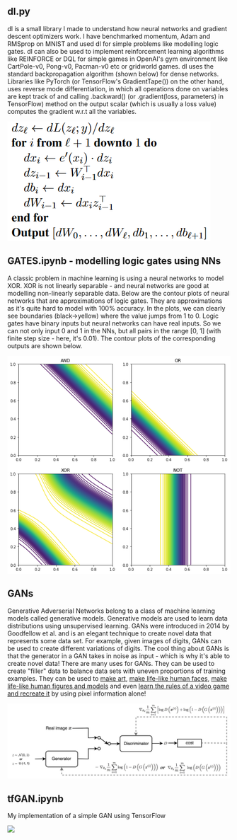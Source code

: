 ## dl.py
dl is a small library I made to understand how neural networks and gradient descent optimizers work. I have benchmarked momentum, Adam and RMSprop on MNIST and used dl for simple problems like modelling logic gates. dl can also be used to implement reinforcement learning algorithms like REINFORCE or DQL for simple games in OpenAI's gym environment like CartPole-v0, Pong-v0, Pacman-v0 etc or gridworld games. dl uses the standard backpropagation algorithm (shown below) for dense networks. Libraries like PyTorch (or TensorFlow's GradientTape()) on the other hand, uses reverse mode differentiation, in which all operations done on variables are kept track of and calling .backward() (or .gradient(loss, parameters) in TensorFlow) method on the output scalar (which is usually a loss value) computes the gradient w.r.t all the variables.

![](backpropagation.png)

## GATES.ipynb - modelling logic gates using NNs
A classic problem in machine learning is using a neural networks to model XOR. XOR is not linearly separable - and neural networks are good at modelling non-linearly separable data. Below are the contour plots of neural networks that are approximations of logic gates. They are approximations as it's quite hard to model with 100% accuracy. In the plots, we can clearly see boundaries (black->yellow) where the value jumps from 1 to 0. Logic gates have binary inputs but neural networks can have real inputs. So we can not only input 0 and 1 in the NNs, but all pairs in the range [0, 1] (with finite step size - here, it's 0.01). The contour plots of the corresponding outputs are shown below. 

![](gatecontours.png)

## GANs
Generative Adverserial Networks belong to a class of machine learning models called generative models. Generative models are used to learn data distributions using unsupervised learning. GANs were introduced in 2014 by Goodfellow et al. and is an elegant technique to create novel data that represents some data set. For example, given images of digits, GANs can be used to create different variations of digits. The cool thing about GANs is that the generator in a GAN takes in noise as input - which is why it's able to create novel data! There are many uses for GANs. They can be used to create "filler" data to balance data sets with uneven proportions of training examples. They can be used to [make art](https://heartbeat.fritz.ai/artificial-art-how-gans-are-making-machines-creative-b99105627198), [make life-like human faces](https://www.whichfaceisreal.com/), [make life-like human figures and models](https://rosebud.ai/) and even [learn the rules of a video game and recreate it](https://blogs.nvidia.com/blog/2020/05/22/gamegan-research-pacman-anniversary/) by using pixel information alone! 

![](gan.jpeg)

## tfGAN.ipynb
My implementation of a simple GAN using TensorFlow

![](tfoutput.gif)
